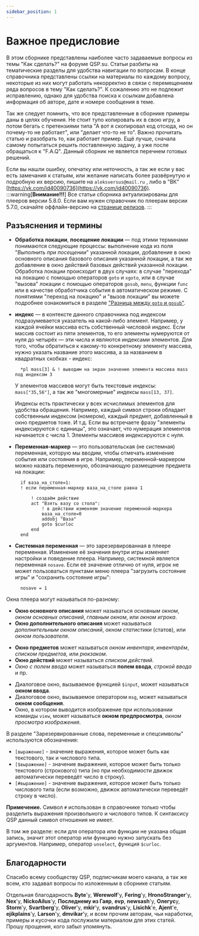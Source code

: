 ```yaml
---
sidebar_position: 1
---
```

# Важное предисловие
<!-- [:vazhnoje_predislovije] -->

В этом сборнике представлены наиболее часто задаваемые вопросы из темы "Как сделать?" на форуме QSP.su. Статьи разбиты на тематические разделы для удобства навигации по вопросам. В конце справочника представлены ссылки на материалы по каждому вопросу, некоторые из них могут работать некорректно в связи с перемещением ряда вопросов в тему "Как сделать?". К сожалению это не подлежит исправлению, однако для удобства поиска к ссылкам добавлена информация об авторе, дате и номере сообщения в теме.

Так же следует помнить, что все представленные в сборнике примеры даны в целях обучения. Не стоит тупо копировать их в свою игру, а потом бегать с претензиями типа "А вот я скопировал код отсюда, но он почему-то не работает", или "делает что-то не то". Важно прочитать статью и разобрать то, как работает пример. Ещё лучше, сначала самому попытаться решить поставленную задачу, а уже после обращаться к "F.A.Q". Данный сборник не является перечнем готовых решений.

Если вы нашли ошибку, опечатку или неточность, а так же если у вас есть замечания к статьям, или желание написать более развёрнутую и подробную их версию, пишите на `aleksversus@mail.ru` , либо в "ВК" [https://vk.com/id40090736](https://vk.com/id40090736).
:::warning[**Внимание!!!**]
Все статьи сборника актуализированы для плееров версии 5.8.0. Если вам нужен справочник по плеерам версии 5.7.0, скачайте оффлайн-версию на [странице релизов](https://github.com/AleksVersus/howdo_faq/releases).
:::

<!-- Пока что подкостылил, но в будущем, нужно поправить везде: Заголовки должны быть отбиты пустыми строками. -->

## Разъяснения и термины

- **Обработка локации**, **посещение локации** — под этими терминами понимаются следующие процессы: выполнение кода из поля "*Выполнить при посещении*" указанной локации, добавление в окно основного описания базового описания указанной локации, а так же добавление в окно действий базовых действий указанной локации. Обработка локации происходит в двух случаях: в случае "перехода" на локацию с помощью операторов `goto` и `xgoto`, или в случае "вызова" локации с помощью операторов `gosub`, `menu`, функции `func` или в качестве обработчика события в автоматическом режиме. С понятиями "переход на локацию" и "вызов локации" вы можете подробнее ознакомиться в разделе ["Разница между `goto` и `gosub`"](contents/what_dif/goto_gosub.md).
- **индекс** — в контексте данного справочника под индексом подразумевается указатель на какой-либо элемент. Например, у каждой ячейки массива есть собственный числовой индекс. Если массив состоит из пяти элементов, то его элементы нумеруются от нуля до четырёх — эти числа и являются индексами элементов. Для того, чтобы обратиться к какому-то конкретному элементу массива, нужно указать название этого массива, а за названием в квадратных скобках - индекс:
  ```qsp
    *pl mass[3] & ! выводим на экран значение элемента массива mass под индексом 3
     ```
   У элементов массивов могут быть текстовые индексы: `mass["35,56"]`, а так же "многомерные" индексы `mass[13, 37]`.
   
   Индексы есть практически у всех исчислимых элементов для удобства обращения. Например, каждый символ строки обладает собственным индексом (номером), каждый предмет, добавленный в окно предметов тоже. И т.д. Если вы встречаете фразу "элементы индексируются с единицы", это означает, что нумерация элементов начинается с числа 1. Элементы массивов индексируются с нуля.

- **Переменная-маркер** — это пользовательская (не системная) переменная, которую мы вводим, чтобы отмечать изменение события или состояния в игре. Например, переменной-маркером можно назвать переменную, обозначающую размещение предмета на локации:
  ```qsp
    if ваза_на_столе=1:
    ! если переменная-маркер ваза_на_столе равна 1
    
        ! создаём действие
        act "Взять вазу со стола":
            ! в действии изменяем значение переменной-маркера
            ваза_на_столе=0
            addobj "Ваза"
            goto $curloc
        end
    end
    ```
- **Системная переменная** — это зарезервированная в плеере переменная. Изменение её значения внутри игры изменяет настройки и поведение плеера. Например, системной является переменная `nosave`. Если её значение отлично от нуля, игрок не может пользоваться пунктами меню плеера "загрузить состояние игры" и "сохранить состояние игры":
  ```qsp
    nosave = 1
    ```

Окна плеера могут называться по-разному:
* **Окно основного описания** может называться *основным окном*, *окном основных описаний*, *главным окном*, или *окном игрока*.
* **Окно дополнительного описания** может называться *дополнительным окном описаний*, *окном статистики* (статов), или *окном пользователя*.
- **Окно предметов** может называться *окном инвентаря*, *инвентарём*, *списком предметов,* или *рюкзаком*.
- **Окно действий** может называться *списком действий*.
- *Окно с полем ввода* может называться **полем ввода**, *строкой ввода* и пр.
* Диалоговое окно, вызываемое функцией `$input`, может называться **окном ввода**.
* Диалоговое окно, вызываемое оператором `msg`, может называться **окном сообщения**.
* Окно, в котором выводится изображение при использовании команды `view`, может называться **окном предпросмотра**, *окном просмотра изображения*.

В разделе "Зарезервированные слова, переменные и спецсимволы" используются обозначения:    
* `[выражение]` - значение выражения, которое может быть как текстового, так и числового типа.
* `[$выражение]` - значение выражения, которое может быть только текстового (строкового) типа (но при необходимости движок автоматически переведёт число в строку).
* `[#выражение]` - значение выражения, которое может быть только числового типа (если возможно, движок автоматически переведёт строку в число).

**Примечение.** Символ `#` использован в справочнике только чтобы разделить выражения произвольного и числового типов. К синтаксису QSP данный символ отношения не имеет.

В том же разделе: если для оператора или функции не указана общая запись, значит этот оператор или функцию нужно запускать без аргументов. Например, оператор `unselect`, функция `$curloc`.

## Благодарности

Спасибо всему сообществу QSP, подписчикам моего канала, а так же всем, кто задавал вопросы по изложенным в сборнике статьям.

Отдельная благодарность **Byte**'у, **Werewolf**'у, **Fering**'у, **HronoStranger**'у, **Nex**'у, **NickoAilus**'у, **Последнему из Гаяр**, **evp**, **newsash**'у, **Олегус**у, **Storm**'у, **Svartberg**'у, **Oliver**'у, **mkir**'у, **svandrus**'у, **Lisichk**'е, **Ajent**'е, **ejikplains**'у, **Larson**'у, **dmvikar**'у, и всем прочим авторам, чьи наработки, примеры и кусочки кода послужили материалом для этих статей. Прошу прощения, кого забыл упомянуть.
